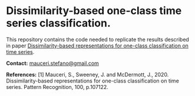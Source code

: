 # Dissimilarity-based one-class time series classification.


This repository contains the code needed to replicate the results described in paper [Dissimilarity-based representations for one-class classification on time series](https://www.sciencedirect.com/science/article/abs/pii/S0031320319304236).


**Contact:** mauceri.stefano@gmail.com

**References:**
<a id="1">[1]</a> Mauceri, S., Sweeney, J. and McDermott, J., 2020. Dissimilarity-based representations for one-class classification on time series. Pattern Recognition, 100, p.107122.

